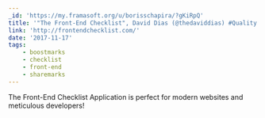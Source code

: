 ```yaml
---
_id: 'https://my.framasoft.org/u/borisschapira/?gKiRpQ'
title: '"The Front-End Checklist", David Dias (@thedaviddias) #Quality'
link: 'http://frontendchecklist.com/'
date: '2017-11-17'
tags:
    - boostmarks
    - checklist
    - front-end
    - sharemarks
---
```


<div class="markdown"><p>The Front-End Checklist Application is perfect for modern websites and meticulous developers!
</p></div>
